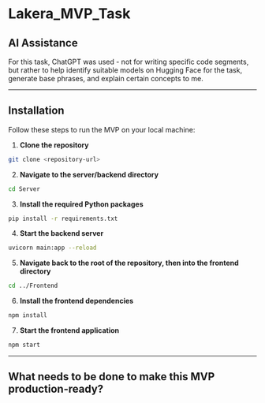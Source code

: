 # Lakera_MVP_Task
## AI Assistance
For this task, ChatGPT was used - not for writing specific code segments, but rather to help identify suitable models on Hugging Face for the task, generate base phrases, and explain certain concepts to me.

---
## Installation 
Follow these steps to run the MVP on your local machine:

1. **Clone the repository**  
```bash
git clone <repository-url>
```

2. **Navigate to the server/backend directory**
```bash
cd Server
```


3. **Install the required Python packages**
```bash
pip install -r requirements.txt
```

4. **Start the backend server**
```bash
uvicorn main:app --reload
```

5. **Navigate back to the root of the repository, then into the frontend directory**
```bash
cd ../Frontend
```

6. **Install the frontend dependencies**
```bash
npm install
```

7. **Start the frontend application**
```bash
npm start
```
---
##  What needs to be done to make this MVP production-ready?
